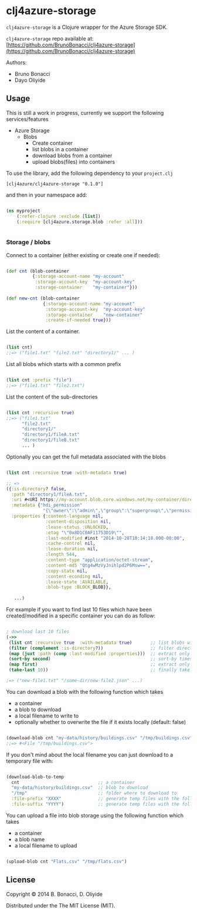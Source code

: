 # clj4azure-storage

`clj4azure-storage` is a Clojure wrapper for the Azure Storage SDK.

`clj4azure-storage` repo available at: [https://github.com/BrunoBonacci/clj4azure-storage](https://github.com/BrunoBonacci/clj4azure-storage)

Authors:

  - Bruno Bonacci
  - Dayo Oliyide


## Usage

This is still a work in progress, currently we support the following services/features

  * Azure Storage
    * Blobs
      * Create container
      * list blobs in a container
      * download blobs from a container
      * upload blobs(files) into containers

To use the library, add the following dependency to your `project.clj`

    [clj4azure/clj4azure-storage "0.1.0"]

and then in your namespace add:

```Clojure

(ns myproject
    (:refer-clojure :exclude [list])
    (:require [clj4azure.storage.blob :refer :all]))
         
```

### Storage / blobs


Connect to a container (either existing or create one if needed):

```Clojure

(def cnt (blob-container 
          {:storage-account-name "my-account"
           :storage-account-key  "my-account-key"
           :storage-container    "my-container"}))
           
(def new-cnt (blob-container 
              {:storage-account-name "my-account"
               :storage-account-key  "my-account-key"
               :storage-container    "new-container"
               :create-if-needed true}))

```

List the content of a container.

```Clojure

(list cnt)
;;=> ("file1.txt" "file2.txt" "directory1/" ... ) 

```

List all blobs which starts with a common prefix

```Clojure

(list cnt :prefix "file")
;;=> ("file1.txt" "file2.txt")

```

List the content of the sub-directories

```Clojure

(list cnt :recursive true)
;;=> ("file1.txt" 
      "file2.txt" 
      "directory1/" 
      "directory1/fileA.txt" 
      "directory1/fileB.txt"
      ... ) 

```

Optionally you can get the full metadata associated with the blobs


```Clojure

(list cnt :recursive true :with-metadata true)

;; =>
({:is-directory? false,
  :path "directory1/fileA.txt",
  :uri #<URI https://my-account.blob.core.windows.net/my-container/directory1/fileA.txt>,
  :metadata {"hdi_permission" 
              "{\"owner\":\"admin\",\"group\":\"supergroup\",\"permissions\":\"rwxr-xr-x\"}" },
  :properties {:content-language nil,
               :content-disposition nil,
               :lease-status :UNLOCKED,
               :etag "\"0x8D1C0AF11753D19\"",
               :last-modified #inst "2014-10-28T10:14:18.000-00:00",
               :cache-control nil,
               :lease-duration nil,
               :length 544,
               :content-type "application/octet-stream",
               :content-md5 "Qtg4wMzVyJnihlpd2P6Msw==",
               :copy-state nil,
               :content-econding nil,
               :lease-state :AVAILABLE,
               :blob-type :BLOCK_BLOB}},
   
   ...)

```

For example if you want to find last 10 files which have been created/modified 
in a specific container you can do as follow:

```Clojure

; download last 10 files
(->>
 (list cnt :recursive true  :with-metadata true)       ;; list blobs with metadata
 (filter (complement :is-directory?))                  ;; filter directories out
 (map (juxt :path (comp :last-modified :properties)))  ;; extract only :path and :last-modified
 (sort-by second)                                      ;; sort-by timestamp
 (map first)                                           ;; extract only path names 
 (take-last 10))                                       ;; finally take the last 10

;=> ("new-file1.txt" "/some-dir/new-file2.json" ...)

```

You can download a blob with the following function which takes

  - a container
  - a blob to download
  - a local filename to write to
  - optionally whether to overwrite the file if it exists locally (default: false) 

```Clojure

(download-blob cnt "my-data/history/buildings.csv" "/tmp/buildings.csv" :overwrite true)
;;=> #<File "/tmp/buildings.csv">

```

If you don't mind about the local filename you can just download to a temporary file with:

```Clojure

(download-blob-to-temp
  cnt                              ;; a container
  "my-data/history/buildings.csv"  ;; blob to download
  "/tmp"                           ;; folder where to download to
  :file-prefix "XXXX"              ;; generate temp files with the following prefix (default "blob-") 
  :file-suffix "YYYY")             ;; generate temp files with the following suffiz (default ".data")


```

You can upload a file into blob storage using the following function which takes

  - a container
  - a blob name
  - a local filename to upload
  
```Clojure

(upload-blob cnt "Flats.csv" "/tmp/flats.csv")

```

## License

Copyright © 2014 B. Bonacci, D. Oliyide

Distributed under the The MIT License (MIT).
